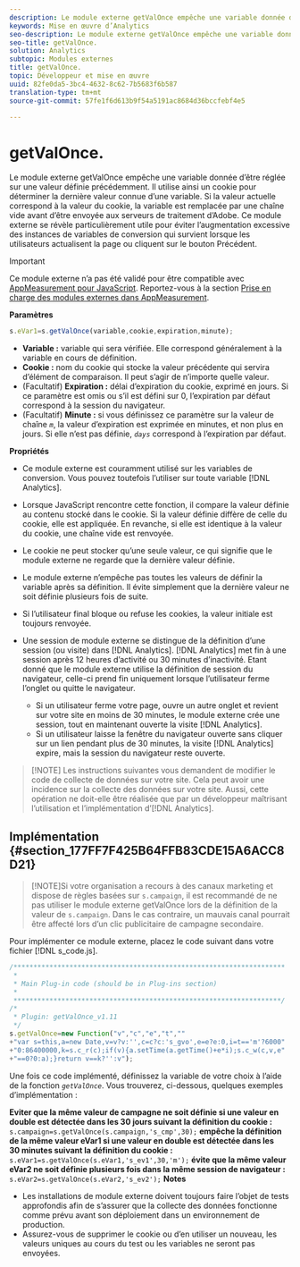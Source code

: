 ```yaml
---
description: Le module externe getValOnce empêche une variable donnée d’être réglée sur une valeur définie précédemment. Il utilise ainsi un cookie pour déterminer la dernière valeur connue d’une variable. Si la valeur actuelle correspond à la valeur du cookie, la variable est remplacée par une chaîne vide avant d’être envoyée aux serveurs de traitement d’Adobe. Ce module externe se révèle particulièrement utile pour éviter l’augmentation excessive des instances de variables de conversion qui survient lorsque les utilisateurs actualisent la page ou cliquent sur le bouton Précédent.
keywords: Mise en œuvre d’Analytics
seo-description: Le module externe getValOnce empêche une variable donnée d’être réglée sur une valeur définie précédemment. Il utilise ainsi un cookie pour déterminer la dernière valeur connue d’une variable. Si la valeur actuelle correspond à la valeur du cookie, la variable est remplacée par une chaîne vide avant d’être envoyée aux serveurs de traitement d’Adobe. Ce module externe se révèle particulièrement utile pour éviter l’augmentation excessive des instances de variables de conversion qui survient lorsque les utilisateurs actualisent la page ou cliquent sur le bouton Précédent.
seo-title: getValOnce.
solution: Analytics
subtopic: Modules externes
title: getValOnce.
topic: Développeur et mise en œuvre
uuid: 82fe0da5-3bc4-4632-8c62-7b5683f6b587
translation-type: tm+mt
source-git-commit: 57fe1f6d613b9f54a5191ac8684d36bccfebf4e5

---
```



# getValOnce.

Le module externe getValOnce empêche une variable donnée d’être réglée sur une valeur définie précédemment. Il utilise ainsi un cookie pour déterminer la dernière valeur connue d’une variable. Si la valeur actuelle correspond à la valeur du cookie, la variable est remplacée par une chaîne vide avant d’être envoyée aux serveurs de traitement d’Adobe. Ce module externe se révèle particulièrement utile pour éviter l’augmentation excessive des instances de variables de conversion qui survient lorsque les utilisateurs actualisent la page ou cliquent sur le bouton Précédent.

>[!IMPORTANT]
>
>Ce module externe n’a pas été validé pour être compatible avec [AppMeasurement pour JavaScript](/help/implement/js-implementation/c-appmeasurement-js/appmeasure-mjs.md). Reportez-vous à la section [Prise en charge des modules externes dans AppMeasurement](/help/implement/js-implementation/c-appmeasurement-js/plugins-support.md).

**Paramètres**

```js
s.eVar1=s.getValOnce(variable,cookie,expiration,minute);
```

* **Variable :** variable qui sera vérifiée. Elle correspond généralement à la variable en cours de définition.
* **Cookie :** nom du cookie qui stocke la valeur précédente qui servira d’élément de comparaison. Il peut s’agir de n’importe quelle valeur.
* (Facultatif) **Expiration :** délai d’expiration du cookie, exprimé en jours. Si ce paramètre est omis ou s’il est défini sur 0, l’expiration par défaut correspond à la session du navigateur.
* (Facultatif) **Minute :** si vous définissez ce paramètre sur la valeur de chaîne *`m`*, la valeur d’expiration est exprimée en minutes, et non plus en jours. Si elle n’est pas définie, *`days`* correspond à l’expiration par défaut.

**Propriétés**

* Ce module externe est couramment utilisé sur les variables de conversion. Vous pouvez toutefois l’utiliser sur toute variable [!DNL Analytics].
* Lorsque JavaScript rencontre cette fonction, il compare la valeur définie au contenu stocké dans le cookie. Si la valeur définie diffère de celle du cookie, elle est appliquée. En revanche, si elle est identique à la valeur du cookie, une chaîne vide est renvoyée.
* Le cookie ne peut stocker qu’une seule valeur, ce qui signifie que le module externe ne regarde que la dernière valeur définie.
* Le module externe n’empêche pas toutes les valeurs de définir la variable après sa définition. Il évite simplement que la dernière valeur ne soit définie plusieurs fois de suite.
* Si l’utilisateur final bloque ou refuse les cookies, la valeur initiale est toujours renvoyée.
* Une session de module externe se distingue de la définition d’une session (ou visite) dans [!DNL Analytics]. [!DNL Analytics] met fin à une session après 12 heures d’activité ou 30 minutes d’inactivité. Etant donné que le module externe utilise la définition de session du navigateur, celle-ci prend fin uniquement lorsque l’utilisateur ferme l’onglet ou quitte le navigateur.

   * Si un utilisateur ferme votre page, ouvre un autre onglet et revient sur votre site en moins de 30 minutes, le module externe crée une session, tout en maintenant ouverte la visite [!DNL Analytics].
   * Si un utilisateur laisse la fenêtre du navigateur ouverte sans cliquer sur un lien pendant plus de 30 minutes, la visite [!DNL Analytics] expire, mais la session du navigateur reste ouverte.

> [!NOTE] Les instructions suivantes vous demandent de modifier le code de collecte de données sur votre site. Cela peut avoir une incidence sur la collecte des données sur votre site. Aussi, cette opération ne doit-elle être réalisée que par un développeur maîtrisant l’utilisation et l’implémentation d’[!DNL Analytics].

## Implémentation {#section_177FF7F425B64FFB83CDE15A6ACC8D21}

> [!NOTE]Si votre organisation a recours à des canaux marketing et dispose de règles basées sur `s.campaign`, il est recommandé de ne pas utiliser le module externe getValOnce lors de la définition de la valeur de `s.campaign`. Dans le cas contraire, un mauvais canal pourrait être affecté lors d’un clic publicitaire de campagne secondaire.

Pour implémenter ce module externe, placez le code suivant dans votre fichier [!DNL s_code.js].

```js
/******************************************************************** 
 * 
 * Main Plug-in code (should be in Plug-ins section) 
 * 
 *******************************************************************/ 
/* 
 * Plugin: getValOnce_v1.11 
 */ 
s.getValOnce=new Function("v","c","e","t","" 
+"var s=this,a=new Date,v=v?v:'',c=c?c:'s_gvo',e=e?e:0,i=t=='m'?6000" 
+"0:86400000,k=s.c_r(c);if(v){a.setTime(a.getTime()+e*i);s.c_w(c,v,e" 
+"==0?0:a);}return v==k?'':v");
```

Une fois ce code implémenté, définissez la variable de votre choix à l’aide de la fonction *`getValOnce`*. Vous trouverez, ci-dessous, quelques exemples d’implémentation :

**Eviter que la même valeur de campagne ne soit définie si une valeur en double est détectée dans les 30 jours suivant la définition du cookie :** `s.campaign=s.getValOnce(s.campaign,'s_cmp',30);`  **empêche la définition de la même valeur eVar1 si une valeur en double est détectée dans les 30 minutes suivant la définition du cookie :**
`s.eVar1=s.getValOnce(s.eVar1,'s_ev1',30,'m');`  **évite que la même valeur eVar2 ne soit définie plusieurs fois dans la même session de navigateur :**
`s.eVar2=s.getValOnce(s.eVar2,'s_ev2');` **Notes**

* Les installations de module externe doivent toujours faire l’objet de tests approfondis afin de s’assurer que la collecte des données fonctionne comme prévu avant son déploiement dans un environnement de production.
* Assurez-vous de supprimer le cookie ou d’en utiliser un nouveau, les valeurs uniques au cours du test ou les variables ne seront pas envoyées.

